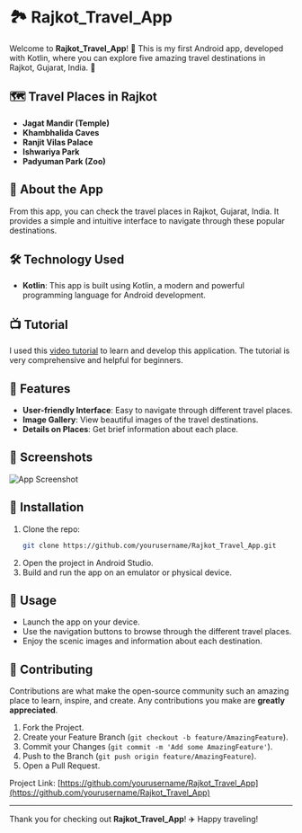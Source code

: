 # 🏞️ Rajkot_Travel_App

Welcome to **Rajkot_Travel_App**! 🚀 This is my first Android app, developed with Kotlin, where you can explore five amazing travel destinations in Rajkot, Gujarat, India. 📍

## 🗺️ Travel Places in Rajkot
- **Jagat Mandir (Temple)**
- **Khambhalida Caves**
- **Ranjit Vilas Palace**
- **Ishwariya Park**
- **Padyuman Park (Zoo)**

## 📱 About the App
From this app, you can check the travel places in Rajkot, Gujarat, India. It provides a simple and intuitive interface to navigate through these popular destinations.

## 🛠️ Technology Used
- **Kotlin**: This app is built using Kotlin, a modern and powerful programming language for Android development.

## 📺 Tutorial
I used this [video tutorial](https://youtu.be/WPO7aDJ4DF0?si=oSQNjyT8zRpOxmsf) to learn and develop this application. The tutorial is very comprehensive and helpful for beginners.

## 🌟 Features
- **User-friendly Interface**: Easy to navigate through different travel places.
- **Image Gallery**: View beautiful images of the travel destinations.
- **Details on Places**: Get brief information about each place.

## 📸 Screenshots
![App Screenshot](path_to_your_screenshot)

## 🚀 Installation
1. Clone the repo:
   ```sh
   git clone https://github.com/yourusername/Rajkot_Travel_App.git

2. Open the project in Android Studio.  
3. Build and run the app on an emulator or physical device.

## 📖 Usage
- Launch the app on your device.
- Use the navigation buttons to browse through the different travel places.
- Enjoy the scenic images and information about each destination.

## 🤝 Contributing
Contributions are what make the open-source community such an amazing place to learn, inspire, and create. Any contributions you make are **greatly appreciated**.

1. Fork the Project.
2. Create your Feature Branch (`git checkout -b feature/AmazingFeature`).
3. Commit your Changes (`git commit -m 'Add some AmazingFeature'`).
4. Push to the Branch (`git push origin feature/AmazingFeature`).
5. Open a Pull Request.


Project Link: [https://github.com/yourusername/Rajkot_Travel_App](https://github.com/yourusername/Rajkot_Travel_App)

---

Thank you for checking out **Rajkot_Travel_App**! ✈️ Happy traveling!

